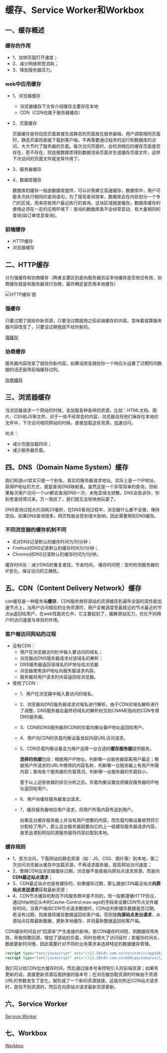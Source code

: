 # 缓存、Service Worker和Workbox

## 一、缓存概述

### 缓存的作用

* 1、加快页面打开速度；
* 2、减少网络带宽消耗；
* 3、降低服务器压力。

### web中应用缓存

* 1、浏览器缓存
  * 浏览器缓存下文有介绍缓存主要存在本地
  * CDN（CDN也属于服务器缓存）
* 2、页面缓存

  页面缓存是将动态页面直接生成静态的页面放在服务器端，用户调取相同页面时，静态页面将直接下载到客户端，不再需要通过程序的运行和数据库的访问，大大节约了服务器的负载。每次访问页面时，会检测相应的缓存页面是否存在，若不存在，则连接数据库得到数据渲染页面并生成缓存页面文件，这样下次访问的页面文件就发挥作用了。
* 3、服务器缓存
* 4、数据库缓存

  数据库的缓存一般由数据库提供，可以对表建立高速缓存。数据库中，用户可能多次执行相同的查询语句，为了提高查询效率，数据库会在内存划分一个专门的区域，用来存放用户最近执行的查询，这块区域就是缓存。数据库缓存的使用必须在一定的应用环境下：查询的数据库表不会经常变动、有大量相同的查询(如订单信息查询)。

### 前端缓存

* HTTP缓存
* 浏览器缓存

## 二、HTTP缓存

分为强缓存和协商缓存（两者主要区别是向服务器验证本地缓存是否依旧有效，协商缓存就是和服务器进行协商，最终确定是否用本地缓存）

![HTTP缓存 图](/blog/images/base/cache1.jpg)

### 强缓存

只要过期了就给你新资源，只要没过期就用之前前端缓存的内容。意味着就算服务器内容改变了，只要没过期我就不给你新的。

[强缓存](/base/browser/browserCache.html#强缓存)

### 协商缓存

服务器内容改变了就给你新内容，如果没改变就给你一个响应头设置了过期时间数据的话还是用前端缓存过的。

[协商缓存](/base/browser/browserCache.html#协商缓存)

## 三、浏览器缓存

当浏览器请求一个网站的时候，会加载各种各样的资源，比如：HTML文档、图片、CSS和JS等文件。对于一些不经常变的内容，浏览器会将他们保存在本地的文件中，下次访问相同网站的时候，直接加载这些资源，加速访问。

优点：

* 减少页面加载时间；
* 减少服务器负载。

## 四、DNS（Domain Name System）缓存

我们知道url其实只是一个别名，真实的服务器请求地址，实际上是一个IP地址。获得IP地址的方式，就是查询DNS映射表。虽然这是一个非常简单的查询，但如果每次用户访问一个url都去查询DNS一次，未免显得太频繁。DNS会告诉你，你别老是经常过来，万一我挂了，我们就无法愉快地玩耍了。

DNS查询过程大约消耗20毫秒，在DNS查询过程中，浏览器什么都不会做，保持空白。如果DNS查询很多，网页性能会受到很大影响，因此需要用到DNS缓存。

### 不同浏览器的缓存机制不同

* IE对DNS记录默认的缓存时间为30分钟；
* Firefox对DNS记录默认的缓存时间为1分钟；
* Chrome对DNS记录默认的缓存时间为1分钟。

缓存时间长：减少DNS的重复查找，节省时间。
缓存时间短：及时检测服务器的IP变化，保证访问的正确性。

## 五、CDN（Content Delivery Network）缓存

cdn缓存是一种服务端**缓存**，CDN服务商将源站的资源缓存到遍布全国的高性能加速节点上，当用户访问相应的业务资源时，用户会被调度至最接近的节点最近的节点ip返回给用户，在web性能优化中，它主要起到了，缓解源站压力，优化不同用户的访问速度与体验的作用。

### 客户端访问网站的过程

* 没有CDN：
  * 用户在浏览器访问栏中输入要访问的域名；
  * 浏览器向DNS服务器请求对该域名的解析；
  * DNS服务器返回该域名的IP地址给浏览器
  * 浏览器使用该IP地址向服务器请求内容。
  * 服务器将用户请求的内容返回给浏览器。
* 使用了CDN：
  * 1、用户在浏览器中输入要访问的域名。
  * 2、浏览器向DNS服务器请求对域名进行解析。由于CDN对域名解析进行了调整，DNS服务器会最终将域名的解析权交给CNAME指向的CDN专用DNS服务器。
  * 3、CDN的DNS服务器将CDN的负载均衡设备IP地址返回给用户。
  * 4、用户向CDN的负载均衡设备发起内容URL访问请求。
  * 5、CDN负载均衡设备会为用户选择一台合适的**缓存服务器**提供服务。

    **选择的依据**包括：根据用户IP地址，判断哪一台服务器距离用户最近；根据用户所请求的URL中携带的内容名称，判断哪一台服务器上有用户所需内容；查询各个服务器的负载情况，判断哪一台服务器的负载较小。

    基于以上这些依据的综合分析之后，负载均衡设置会把缓存服务器的IP地址返回给用户。
  * 6、用户向缓存服务器发出请求。
  * 7、缓存服务器响应用户请求，将用户所需内容传送到用户。

    如果这台缓存服务器上并没有用户想要的内容，而负载均衡设备依然将它分配给了用户，那么这台服务器就要向它的上一级缓存服务器请求内容，直至追溯到网站的源服务器将内容拉取到本地。

### 缓存规则

* 1、首次访问，下载网站的静态资源（如：JS、CSS、图片等）到本地，第二次访问浏览器从缓存中加载资源，不再请求服务器，提高网站访问速度；
* 2、使用CDN当浏览器缓存过期，浏览器不是直接向原站点请求资源，而是向**CDN最近站点请求**；
* 3、CDN最近站点也是有缓存的，如果缓存过期，那么就由CDN最近站点**向原站点发送请求**获取最新资源；
* 4、CDN节点缓存机制在不同服务商中是不同的，但一般都遵循HTTP协议，通过http响应头中的Cache-Control:max-age的字段来设置CDN节点文件缓存时间。当客户端向CDN节点请求数据时，CDN会判断缓存数据是否过期，若没有过期，则直接将缓存数据返回给客户端，否则就**向源站点发出请求**，从源站点拉取最新数据，更新本地缓存，并将最新数据返回给客户端。

CDN缓存时间会对“回源率”产生直接的影响，若CDN缓存时间短，则数据经常失效，导致频繁回源，增加了源站的负载，同时也增大了访问延时；若缓存时间长，数据更新时间慢，因此需要针对不同的业务需求来选择特定的数据缓存管理。

```html
<script type="text/javascript" src="//j1.58cdn.com.cn/escstatic/appSdk/cstSdk/cst-new-app.js?cachevers=30"></script>
<script type="text/javascript" src="//j1.58cdn.com.cn/m58/postnew/util/js/esl_zepto.min_v20150420200700.js"></script>
```

我们可以给CDN加大缓存时间，然后通过版本号来控制引入的前端资源；如果有更新的话，直接更新资源后面拼接的版本号；在浏览器加载资源的时候由于资源URL的参数发生了变化，就形成了一个新的资源链接，这是向附近CDN站点请求时，是找不到资源的，然后在向原站点请求最新资源更新。

## 六、Service Worker

[Service Worker](/base/browser/serviceWorker.html)

## 七、Workbox

[Workbox](/base/browser/worker.html)
